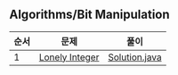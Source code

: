 ## Algorithms/Bit Manipulation
|순서|문제|풀이|
|---|---|---|
|1|[Lonely Integer](https://www.hackerrank.com/challenges/lonely-integer/problem)|[Solution.java](./Lonely%20Integer/Solution.java)|